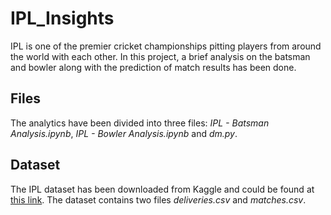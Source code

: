 # IPL_Insights
IPL is one of the premier cricket championships pitting players from around the world with each other. In this project, a brief analysis on the batsman and bowler along with the prediction of match results has been done.

## Files
The analytics have been divided into three files: *IPL - Batsman Analysis.ipynb*, *IPL - Bowler Analysis.ipynb* and *dm.py*.

## Dataset
The IPL dataset has been downloaded from Kaggle and could be found at [this link](https://www.kaggle.com/manasgarg/ipl). The dataset contains two files *deliveries.csv* and *matches.csv*.
